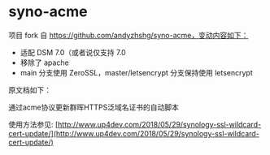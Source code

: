 # syno-acme

项目 fork 自 https://github.com/andyzhshg/syno-acme，变动内容如下：

- 适配 DSM 7.0（或者说仅支持 7.0
- 移除了 apache
- main 分支使用 ZeroSSL，master/letsencrypt 分支保持使用 letsencrypt

原文档如下：

通过acme协议更新群晖HTTPS泛域名证书的自动脚本

使用方法参见: [http://www.up4dev.com/2018/05/29/synology-ssl-wildcard-cert-update/](http://www.up4dev.com/2018/05/29/synology-ssl-wildcard-cert-update/)
